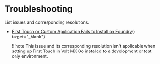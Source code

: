 # Troubleshooting

List issues and corresponding resolutions. 

- [First Touch or Custom Application Fails to Install on Foundry](https://support.hcltechsw.com/csm?id=kb_article&sysparm_article=KB0106427){: target="_blank"}

    !!!note
        This issue and its corresponding resolution isn't applicable when setting up First Touch in Volt MX Go installed to a development or test only environment.   